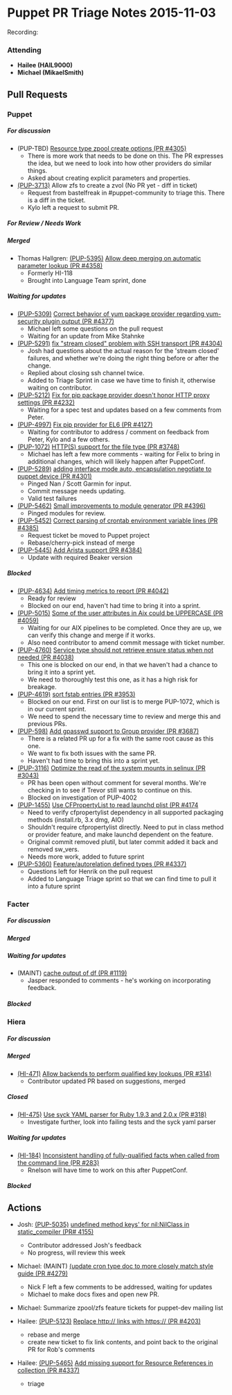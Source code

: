 # Puppet PR Triage Notes 2015-11-03

Recording: 

### Attending

* **Hailee (HAIL9000)**
* **Michael (MikaelSmith)**

## Pull Requests

### Puppet

##### For discussion

* (PUP-TBD) [Resource type zpool create options (PR #4305)](https://github.com/puppetlabs/puppet/pull/4305)
  - There is more work that needs to be done on this. The PR expresses the idea, but we need to look into how other providers do similar things.
  - Asked about creating explicit parameters and properties.
* [(PUP-3713)](https://tickets.puppetlabs.com/browse/PUP-3713) Allow zfs to create a zvol (No PR yet - diff in ticket)
  - Request from bastelfreak in #puppet-community to triage this. There is a diff in the ticket.
  - Kylo left a request to submit PR.

##### For Review / Needs Work

##### Merged

* Thomas Hallgren: [(PUP-5395)](https://tickets.puppetlabs.com/browse/PUP-5395) [Allow deep merging on automatic parameter lookup (PR #4358)](https://github.com/puppetlabs/puppet/pull/4358)
  - Formerly HI-118
  - Brought into Language Team sprint, done

##### Waiting for updates

* [(PUP-5309)](https://tickets.puppetlabs.com/browse/PUP-5309) [Correct behavior of yum package provider regarding yum-security plugin output (PR #4377)](https://github.com/puppetlabs/puppet/pull/4377)
  - Michael left some questions on the pull request
  - Waiting for an update from Mike Stahnke
* [(PUP-5291)](https://tickets.puppetlabs.com/browse/PUP-5291) [fix "stream closed" problem with SSH transport (PR #4304)](https://github.com/puppetlabs/puppet/pull/4304)
  - Josh had questions about the actual reason for the 'stream closed' failures, and whether we're doing the right thing before or after the change.
  - Replied about closing ssh channel twice.
  - Added to Triage Sprint in case we have time to finish it, otherwise waiting on contributor.
* [(PUP-5212)](https://tickets.puppetlabs.com/browse/PUP-5212) [Fix for pip package provider doesn't honor HTTP proxy settings (PR #4232)](https://github.com/puppetlabs/puppet/pull/4232)
  - Waiting for a spec test and updates based on a few comments from Peter.
* [(PUP-4997)](https://tickets.puppetlabs.com/browse/PUP-4997) [Fix pip provider for EL6 (PR #4127)](https://github.com/puppetlabs/puppet/pull/4127)
  - Waiting for contributor to address / comment on feedback from Peter, Kylo and a few others.
* [(PUP-1072)](https://tickets.puppetlabs.com/browse/PUP-1072) [HTTP(S) support for the file type (PR #3748)](https://github.com/puppetlabs/puppet/pull/3748)
  - Michael has left a few more comments - waiting for Felix to bring in additional changes, which will likely happen after PuppetConf.
* [(PUP-5289)](https://tickets.puppetlabs.com/browse/PUP-5289) [adding interface mode auto, encapsulation negotiate to puppet device (PR #4301)](https://github.com/puppetlabs/puppet/pull/4301)
  - Pinged Nan / Scott Garmin for input.
  - Commit message needs updating.
  - Valid test failures
* [(PUP-5462)](https://tickets.puppetlabs.com/browse/PUP-5462) [Small improvements to module generator (PR #4396)](https://github.com/puppetlabs/puppet/pull/4396)
  - Pinged modules for review.
* [(PUP-5452)](https://tickets.puppetlabs.com/browse/PUP-5452) [Correct parsing of crontab environment variable lines (PR #4385)](https://github.com/puppetlabs/puppet/pull/4385)
  - Request ticket be moved to Puppet project
  - Rebase/cherry-pick instead of merge
* [(PUP-5445)](https://tickets.puppetlabs.com/browse/PUP-5445) [Add Arista support (PR #4384)](https://github.com/puppetlabs/puppet/pull/4384)
  - Update with required Beaker version

##### Blocked

* [(PUP-4634)](https://tickets.puppetlabs.com/browse/PUP-4634) [Add timing metrics to report (PR #4042)](https://github.com/puppetlabs/puppet/pull/4042)
  - Ready for review
  - Blocked on our end, haven't had time to bring it into a sprint.
* [(PUP-5015)](https://tickets.puppetlabs.com/browse/PUP-5015) [Some of the user attributes in Aix could be UPPERCASE (PR #4059)](https://github.com/puppetlabs/puppet/pull/4059)
  - Waiting for our AIX pipelines to be completed. Once they are up, we can verify this change and merge if it works.
  - Also need contributor to amend commit message with ticket number.
* [(PUP-4760)](https://tickets.puppetlabs.com/browse/PUP-4760) [Service type should not retrieve ensure status when not needed (PR #4038)](https://github.com/puppetlabs/puppet/pull/4038)
  - This one is blocked on our end, in that we haven't had a chance to bring it into a sprint yet.
  - We need to thoroughly test this one, as it has a high risk for breakage.
* [(PUP-4619)](https://tickets.puppetlabs.com/browse/PUP-4619) [sort fstab entries (PR #3953)](https://github.com/puppetlabs/puppet/pull/3953)
  - Blocked on our end. First on our list is to merge PUP-1072, which is in our current sprint.
  - We need to spend the necessary time to review and merge this and previous PRs.
* [(PUP-598)](https://tickets.puppetlabs.com/browse/PUP-598) [Add gpasswd support to Group provider (PR #3687)](https://github.com/puppetlabs/puppet/pull/3687)
  - There is a related PR up for a fix with the same root cause as this one.
  - We want to fix both issues with the same PR.
  - Haven't had time to bring this into a sprint yet.
* [(PUP-3116)](https://tickets.puppetlabs.com/browse/PUP-3116) [Optimize the read of the system mounts in selinux (PR #3043)](https://github.com/puppetlabs/puppet/pull/3043)
  - PR has been open without comment for several months. We're checking in to see if Trevor still wants to continue on this.
  - Blocked on investigation of PUP-4002
* [(PUP-1455)](https://tickets.puppetlabs.com/browse/PUP-1455) [Use CFPropertyList to read launchd plist (PR #4174](https://github.com/puppetlabs/puppet/pull/4174)
  - Need to verify cfpropertylist dependency in all supported packaging methods (install.rb, 3.x dmg, AIO)
  - Shouldn't require cfpropertylist directly. Need to put in class method or provider feature, and make launchd dependent on the feature.
  - Original commit removed plutil, but later commit added it back and removed sw\_vers.
  - Needs more work, added to future sprint
* [(PUP-5360)](https://tickets.puppetlabs.com/browse/PUP-5360) [Feature/autorelation defined types (PR #4337)](https://github.com/puppetlabs/puppet/pull/4337)
  - Questions left for Henrik on the pull request
  - Added to Language Triage sprint so that we can find time to pull it into a future sprint

### Facter

##### For discussion

##### Merged

##### Waiting for updates

* (MAINT) [cache output of df (PR #1119)](https://github.com/puppetlabs/facter/pull/1119)
  - Jasper responded to comments - he's working on incorporating feedback.

##### Blocked

### Hiera

##### For discussion

##### Merged

* [(HI-471)](https://tickets.puppetlabs.com/browse/HI-471) [Allow backends to perform qualified key lookups (PR #314)](https://github.com/puppetlabs/hiera/pull/314)
    - Contributor updated PR based on suggestions, merged

##### Closed

* [(HI-475)](https://tickets.puppetlabs.com/browse/HI-475) [Use syck YAML parser for Ruby 1.9.3 and 2.0.x (PR #318)](https://github.com/puppetlabs/hiera/pull/318)
  - Investigate further, look into failing tests and the syck yaml parser

##### Waiting for updates

* [(HI-184)](https://tickets.puppetlabs.com/browse/HI-184) [Inconsistent handling of fully-qualified facts when called from the command line (PR #283)](https://github.com/puppetlabs/hiera/pull/283)
  - Rnelson will have time to work on this after PuppetConf.

##### Blocked

## Actions

* Josh: [(PUP-5035)](https://tickets.puppetlabs.com/browse/PUP-5035) [undefined method keys' for nil:NilClass in static_compiler (PR# 4155)](https://github.com/puppetlabs/puppet/pull/4155)
  - Contributor addressed Josh's feedback
  - No progress, will review this week

* Michael: (MAINT) [(update cron type doc to more closely match style guide (PR #4279)](https://github.com/puppetlabs/puppet/pull/4279)
  - Nick F left a few comments to be addressed, waiting for updates
  - Michael to make docs fixes and open new PR.

* Michael: Summarize zpool/zfs feature tickets for puppet-dev mailing list

* Hailee: [(PUP-5123)](https://tickets.puppetlabs.com/browse/PUP-5123) [Replace http:// links with https://  (PR #4203)](https://github.com/puppetlabs/puppet/pull/4203)
  - rebase and merge
  - create new ticket to fix link contents, and point back to the original PR for Rob's comments

* Hailee: [(PUP-5465)](https://tickets.puppetlabs.com/browse/PUP-5465) [Add missing support for Resource References in collection (PR #4337)](https://github.com/puppetlabs/puppet/pull/4337)
  - triage
